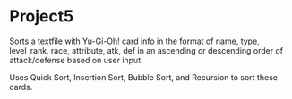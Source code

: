 # Project5
Sorts a textfile with Yu-Gi-Oh! card info in the format of name, type, level_rank, race, attribute, atk, def in an ascending or descending order of attack/defense based on user input.

Uses Quick Sort, Insertion Sort, Bubble Sort, and Recursion to sort these cards.
